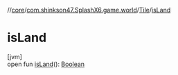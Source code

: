 //[core](../../../index.md)/[com.shinkson47.SplashX6.game.world](../index.md)/[Tile](index.md)/[isLand](is-land.md)

# isLand

[jvm]\
open fun [isLand](is-land.md)(): [Boolean](https://kotlinlang.org/api/latest/jvm/stdlib/kotlin/-boolean/index.html)
